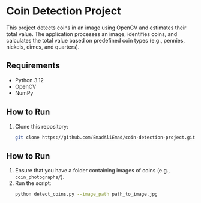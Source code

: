 # Coin Detection Project

This project detects coins in an image using OpenCV and estimates their total value. The application processes an image, identifies coins, and calculates the total value based on predefined coin types (e.g., pennies, nickels, dimes, and quarters).

## Requirements
- Python 3.12
- OpenCV
- NumPy

## How to Run
1. Clone this repository:
   ```bash
   git clone https://github.com/EmadAliEmad/coin-detection-project.git


## How to Run

1. Ensure that you have a folder containing images of coins (e.g., `coin_photographs/`).
2. Run the script:
   ```bash
   python detect_coins.py --image_path path_to_image.jpg


